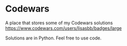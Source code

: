 # Codewars
A place that stores some of my Codewars solutions
https://www.codewars.com/users/lisasbb/badges/large

Solutions are in Python.
Feel free to use code.
